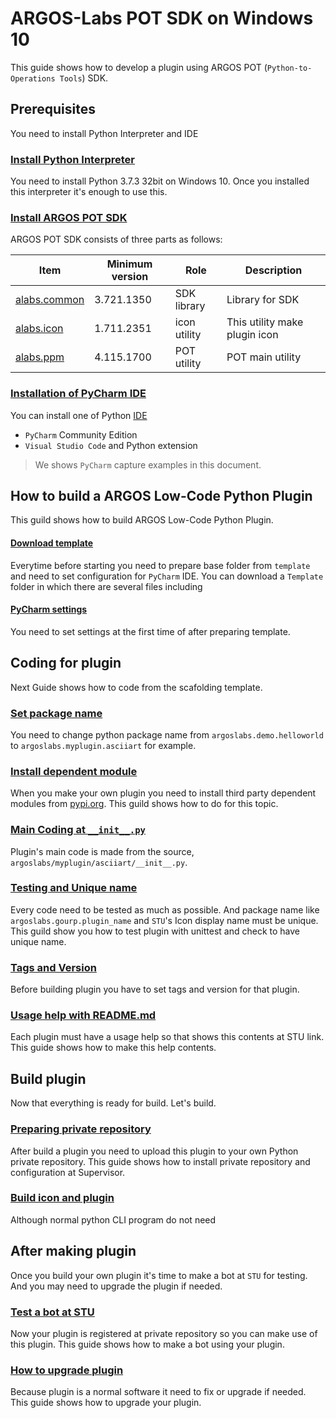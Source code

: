 # ARGOS-Labs POT SDK on Windows 10

This guide shows how to develop a plugin using ARGOS POT (`Python-to-Operations Tools`) SDK.

## Prerequisites

You need to install Python Interpreter and IDE

### [Install Python Interpreter](Install_Python_Interpreter_Windows10.md)

You need to install Python 3.7.3 32bit on Windows 10. Once you installed this interpreter it's enough to use this.

### [Install ARGOS POT SDK](Install_ARGOS_POT_SDK_Windows10.md)

ARGOS POT SDK consists of three parts as follows:

| Item | Minimum version | Role | Description |
|---|---|---|---|
| [alabs.common](https://pypi-official.argos-labs.com/#/package/alabs-common) | 3.721.1350 | SDK library | Library for SDK |
| [alabs.icon](https://pypi-official.argos-labs.com/#/package/alabs-icon) | 1.711.2351 | icon utility | This utility make plugin icon |
| [alabs.ppm](https://pypi-official.argos-labs.com/#/package/alabs-ppm) | 4.115.1700 | POT utility | POT main utility |


### [Installation of PyCharm IDE](Install_PyCharm_Windows10.md)

You can install one of Python [IDE](https://en.wikipedia.org/wiki/Integrated_development_environment)
* `PyCharm` Community Edition
* `Visual Studio Code` and Python extension
> We shows `PyCharm` capture examples in this document.

## How to build a ARGOS Low-Code Python Plugin

This guild shows how to build ARGOS Low-Code Python Plugin.

#### [Download template](Download_Template.md)

Everytime before starting you need to prepare base folder from `template` and need to set configuration for `PyCharm` IDE.
You can download a `Template` folder in which there are several files including 

#### [PyCharm settings](PyCharm_Settings_Windows10.md)
You need to set settings at the first time of after preparing template.

## Coding for plugin
Next Guide shows how to code from the scafolding template.

### [Set package name](Set_Package_name_Windows10.md)

You need to change python package name from `argoslabs.demo.helloworld` to `argoslabs.myplugin.asciiart` for example.

### [Install dependent module](Install_Dependent_modules_Windows10.md)

When you make your own plugin you need to install third party dependent modules from [pypi.org](https://pypi.org). This guild shows how to do for this topic.

### [Main Coding at `__init__.py`](Main_Coding_Windows10.md)

Plugin's main code is made from the source, `argoslabs/myplugin/asciiart/__init__.py`.

### [Testing and Unique name](Testing_Windows10.md)

Every code need to be tested as much as possible. And package name like `argoslabs.gourp.plugin_name` and `STU`'s Icon display name must be unique.
This guild show you how to test plugin with unittest and check to have unique name. 

### [Tags and Version](Setup_yaml.md)
Before building plugin you have to set tags and version for that plugin.

### [Usage help with README.md]()
Each plugin must have a usage help so that shows this contents at STU link. This guide shows how to make this help contents.

## Build plugin

Now that everything is ready for build. Let's build.

### [Preparing private repository]()

After build a plugin you need to upload this plugin to your own Python private repository. This guide shows how to install private repository and configuration at Supervisor.

### [Build icon and plugin]()
Although normal python CLI program do not need 

## After making plugin

Once you build your own plugin it's time to make a bot at `STU` for testing. And you may need to upgrade the plugin if needed.

### [Test a bot at STU]()

Now your plugin is registered at private repository so you can make use of this plugin. This guide shows how to make a bot using your plugin.

### [How to upgrade plugin]()
Because plugin is a normal software it need to fix or upgrade if needed. This guide shows how to upgrade your plugin.
